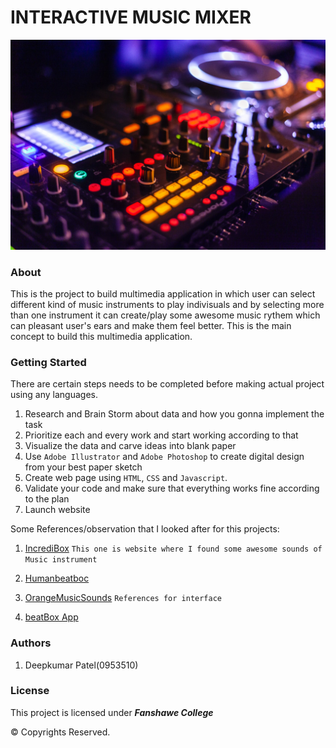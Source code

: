 # INTERACTIVE MUSIC MIXER

![Main Screen Image](images/mainImage.jpeg)

### About

This is the project to build multimedia application in which user can select different kind of music instruments to play indivisuals and by selecting more than one instrument it can create/play some awesome music rythem which can pleasant user's ears and make them feel better. This is the main concept to build this multimedia application. 

### Getting Started

There are certain steps needs to be completed before making actual project using any languages.
1. Research and Brain Storm about data and how you gonna implement the task
2. Prioritize each and every work and start working according to that
3. Visualize the data and carve ideas into blank paper
4. Use ```Adobe Illustrator``` and ```Adobe Photoshop``` to create digital design from your best paper sketch
5. Create web page using ```HTML```, ```CSS``` and ```Javascript```.
6. Validate your code and make sure that everything works fine according to the plan 
7. Launch website

Some References/observation that I looked after for this projects:

1. [IncrediBox](https://iconstore.co/)
```This one is website where I found some awesome sounds of Music instrument```

2. [Humanbeatboc](https://www.humanbeatbox.com/filter/miscellaneous-effects)
3. [OrangeMusicSounds](http://www.orangefreesounds.com/category/music/classical-music/)
```References for interface```

4. [beatBox App](https://play.google.com/store/apps/details?id=com.appbott.music.player&hl=en) 


### Authors

1. Deepkumar Patel(0953510)

### License

This project is licensed under ***Fanshawe College***

© Copyrights Reserved.
